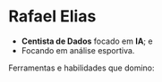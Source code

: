 # Rafael Elias

* **Centista de Dados** focado em **IA**; e
* Focando em análise esportiva.

Ferramentas e habilidades que domino:


  
